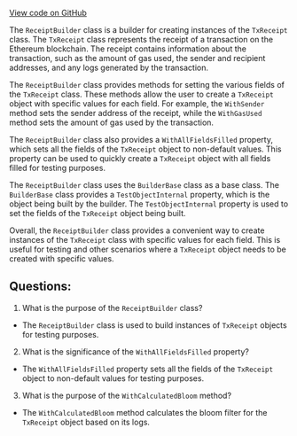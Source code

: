 [View code on GitHub](https://github.com/NethermindEth/nethermind/src/Nethermind/Nethermind.Core.Test/Builders/ReceiptBuilder.cs)

The `ReceiptBuilder` class is a builder for creating instances of the `TxReceipt` class. The `TxReceipt` class represents the receipt of a transaction on the Ethereum blockchain. The receipt contains information about the transaction, such as the amount of gas used, the sender and recipient addresses, and any logs generated by the transaction.

The `ReceiptBuilder` class provides methods for setting the various fields of the `TxReceipt` class. These methods allow the user to create a `TxReceipt` object with specific values for each field. For example, the `WithSender` method sets the sender address of the receipt, while the `WithGasUsed` method sets the amount of gas used by the transaction.

The `ReceiptBuilder` class also provides a `WithAllFieldsFilled` property, which sets all the fields of the `TxReceipt` object to non-default values. This property can be used to quickly create a `TxReceipt` object with all fields filled for testing purposes.

The `ReceiptBuilder` class uses the `BuilderBase` class as a base class. The `BuilderBase` class provides a `TestObjectInternal` property, which is the object being built by the builder. The `TestObjectInternal` property is used to set the fields of the `TxReceipt` object being built.

Overall, the `ReceiptBuilder` class provides a convenient way to create instances of the `TxReceipt` class with specific values for each field. This is useful for testing and other scenarios where a `TxReceipt` object needs to be created with specific values.
## Questions: 
 1. What is the purpose of the `ReceiptBuilder` class?
- The `ReceiptBuilder` class is used to build instances of `TxReceipt` objects for testing purposes.

2. What is the significance of the `WithAllFieldsFilled` property?
- The `WithAllFieldsFilled` property sets all the fields of the `TxReceipt` object to non-default values for testing purposes.

3. What is the purpose of the `WithCalculatedBloom` method?
- The `WithCalculatedBloom` method calculates the bloom filter for the `TxReceipt` object based on its logs.